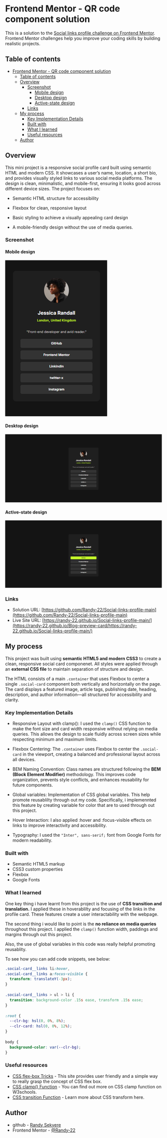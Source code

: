 # Frontend Mentor - QR code component solution

This is a solution to the [Social links profile challenge on Frontend Mentor](https://www.frontendmentor.io/challenges/social-links-profile-UG32l9m6dQ). Frontend Mentor challenges help you improve your coding skills by building realistic projects.

## Table of contents

- [Frontend Mentor - QR code component solution](#frontend-mentor---qr-code-component-solution)
  - [Table of contents](#table-of-contents)
  - [Overview](#overview)
    - [Screenshot](#screenshot)
      - [Mobile design](#mobile-design)
      - [Desktop design](#desktop-design)
      - [Active-state design](#active-state-design)
    - [Links](#links)
  - [My process](#my-process)
    - [Key Implementation Details](#key-implementation-details)
    - [Built with](#built-with)
    - [What I learned](#what-i-learned)
    - [Useful resources](#useful-resources)
  - [Author](#author)

## Overview

This mini project is a responsive social profile card built using semantic HTML and modern CSS. It showcases a user’s name, location, a short bio, and provides visually styled links to various social media platforms. The design is clean, minimalistic, and mobile-first, ensuring it looks good across different device sizes.
The project focuses on:

- Semantic HTML structure for accessibility

- Flexbox for clean, responsive layout

- Basic styling to achieve a visually appealing card design

- A mobile-friendly design without the use of media queries.

### Screenshot

#### Mobile design

![Mobile Design](design/mobile-design.png)

#### Desktop design

  ![Desktop Design](design/Desktop-design.png)

#### Active-state design

![Active-state Design](design/active_state-design.png)

### Links

- Solution URL: [https://github.com/Randy-22/Social-links-profile-main](https://github.com/Randy-22/Social-links-profile-main)
- Live Site URL: [https://randy-22.github.io/Social-links-profile-main/](https://randy-22.github.io/Blog-preview-card/https://randy-22.github.io/Social-links-profile-main/)

## My process

This project was built using **semantic HTML5 and modern CSS3** to create a clean, responsive social card componenet. All styles were applied through an **external CSS file** to maintain separation of structure and design.

The HTML consists of a main `.container` that uses Flexbox to center a single `.social-card` component both vertically and horizontally on the page. The card displays a featured image, article tags, publishing date, heading, description, and author information—all structured for accessibility and clarity.

### Key Implementation Details

- Responsive Layout with clamp():
I used the `clamp()` CSS function to make the font size and card width responsive without relying on media queries. This allows the design to scale fluidly across screen sizes while respecting minimum and maximum limits.

- Flexbox Centering:
The `.container` uses Flexbox to center the `.social-card` in the viewport, creating a balanced and professional layout across all devices.

- BEM Naming Convention:
Class names are structured following the **BEM (Block Element Modifier)** methodology. This improves code organization, prevents style conflicts, and enhances reusability for future components.

- Global variables:
Implementation of CSS global variables. This help promote reusablilty through out my code.
Specifically, i implemennted this feature by creating variable for color that are to used through out this project.

- Hover Interaction:
 I also applied :hover and :focus-visible effects on links to improve interactivity and accessibility.

- Typography:
I used the  `"Inter", sans-serif;` font from Google Fonts for modern readability.

### Built with

- Semantic HTML5 markup
- CSS3 custom properties
- Flexbox
- Google Fonts

### What I learned

One key thing i have learnt from this project is the use of **CSS transition and translation.** I applied these in hoverablilty and focusing of the links in the profile card. These features create a user interactability with the webpage.

The second thing i would like to point is the **no reliance on media queries** throughout this project. I applied the `clamp()` function width, paddings and margins through out this project.

Also, the use of global variables in this code was really helpful promoting reusablity.

To see how you can add code snippets, see below:

```css
.social-card__links li:hover,
.social-card__links a:focus-visible {
  transform: translateY(-3px);
}

.social-card__links > ul > li {
  transition: background-color .15s ease, transform .15s ease;
}

:root {
  --clr-bg: hsl(0, 0%, 8%);
  --clr-card: hsl(0, 0%, 12%);
}

body {
  background-color: var(--clr-bg);
}
```

### Useful resources

- [CSS flex-box Tricks](https://css-tricks.com/snippets/css/a-guide-to-flexbox/) - This site provides user friendly and a simple way to really grasp the concept of CSS flex box.
- [CSS clamp() Function](https://www.w3schools.com/cssref/func_clamp.php) - You can find out more on CSS clamp function on W3schools.
- [CSS transition Function](https://www.w3schools.com/css/css3_transitions.asp) - Learn more about CSS transform here.

## Author

- github - [Randy Sekyere](https://github.com/Randy-22)
- Frontend Mentor - [@Randy-22](https://www.frontendmentor.io/profile/Randy-22)
